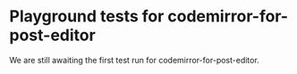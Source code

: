 # Playground tests for codemirror-for-post-editor
We are still awaiting the first test run for codemirror-for-post-editor.
